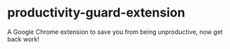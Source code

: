 # productivity-guard-extension
A Google Chrome extension to save you from being unproductive, now get back work!
